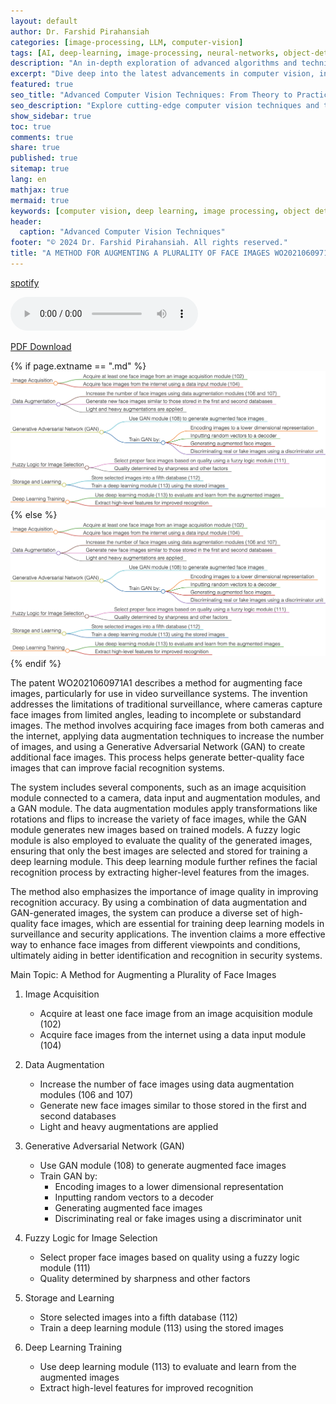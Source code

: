 ```yaml
---
layout: default
author: Dr. Farshid Pirahansiah
categories: [image-processing, LLM, computer-vision]
tags: [AI, deep-learning, image-processing, neural-networks, object-detection]
description: "An in-depth exploration of advanced algorithms and techniques in computer vision, including real-time processing and AI integration."
excerpt: "Dive deep into the latest advancements in computer vision, including deep learning methodologies, real-time image processing, and their applications in modern technology."
featured: true
seo_title: "Advanced Computer Vision Techniques: From Theory to Practice"
seo_description: "Explore cutting-edge computer vision techniques and their applications in modern technology, including deep learning and real-time processing."
show_sidebar: true
toc: true
comments: true
share: true
published: true
sitemap: true
lang: en
mathjax: true
mermaid: true
keywords: [computer vision, deep learning, image processing, object detection, neural networks, AI]
header:
  caption: "Advanced Computer Vision Techniques"
footer: "© 2024 Dr. Farshid Pirahansiah. All rights reserved."
title: "A METHOD FOR AUGMENTING A PLURALITY OF FACE IMAGES WO2021060971A1"
---
```


[spotify](https://spotifyanchor-web.app.link/e/XZpmcmHCFNb)

<audio controls>
  <source src="/farshid/portfolio/publications/Patents/A_METHOD_FOR_AUGMENTING_A_PLURALITY_OF_FACE_IMAGES_WO2021060971A1.mp3" type="audio/mpeg">
  Your browser does not support the audio element.
</audio>

[PDF Download](https://patentimages.storage.googleapis.com/b8/d9/7f/ea8a5b789e1dad/WO2021060971A1.pdf )

{% if page.extname == ".md" %}
  ![A METHOD FOR AUGMENTING A PLURALITY OF FACE IMAGES WO2021060971A1](/farshid/portfolio/publications/Patents/A_METHOD_FOR_AUGMENTING_A_PLURALITY_OF_FACE_IMAGES_WO2021060971A1.png)
{% else %}
  <img src="/farshid/portfolio/publications/Patents/A_METHOD_FOR_AUGMENTING_A_PLURALITY_OF_FACE_IMAGES_WO2021060971A1.png" alt="A METHOD FOR AUGMENTING A PLURALITY OF FACE IMAGES WO2021060971A1" style="max-width: 100%; height: auto;">
{% endif %}



The patent WO2021060971A1 describes a method for augmenting face images, particularly for use in video surveillance systems. The invention addresses the limitations of traditional surveillance, where cameras capture face images from limited angles, leading to incomplete or substandard images. The method involves acquiring face images from both cameras and the internet, applying data augmentation techniques to increase the number of images, and using a Generative Adversarial Network (GAN) to create additional face images. This process helps generate better-quality face images that can improve facial recognition systems.

The system includes several components, such as an image acquisition module connected to a camera, data input and augmentation modules, and a GAN module. The data augmentation modules apply transformations like rotations and flips to increase the variety of face images, while the GAN module generates new images based on trained models. A fuzzy logic module is also employed to evaluate the quality of the generated images, ensuring that only the best images are selected and stored for training a deep learning module. This deep learning module further refines the facial recognition process by extracting higher-level features from the images.

The method also emphasizes the importance of image quality in improving recognition accuracy. By using a combination of data augmentation and GAN-generated images, the system can produce a diverse set of high-quality face images, which are essential for training deep learning models in surveillance and security applications. The invention claims a more effective way to enhance face images from different viewpoints and conditions, ultimately aiding in better identification and recognition in security systems.


Main Topic: A Method for Augmenting a Plurality of Face Images

1. Image Acquisition
   - Acquire at least one face image from an image acquisition module (102)
   - Acquire face images from the internet using a data input module (104)

2. Data Augmentation
   - Increase the number of face images using data augmentation modules (106 and 107)
   - Generate new face images similar to those stored in the first and second databases
   - Light and heavy augmentations are applied

3. Generative Adversarial Network (GAN)
   - Use GAN module (108) to generate augmented face images
   - Train GAN by:
     - Encoding images to a lower dimensional representation
     - Inputting random vectors to a decoder
     - Generating augmented face images
     - Discriminating real or fake images using a discriminator unit

4. Fuzzy Logic for Image Selection
   - Select proper face images based on quality using a fuzzy logic module (111)
   - Quality determined by sharpness and other factors

5. Storage and Learning
   - Store selected images into a fifth database (112)
   - Train a deep learning module (113) using the stored images

6. Deep Learning Training
   - Use deep learning module (113) to evaluate and learn from the augmented images
   - Extract high-level features for improved recognition